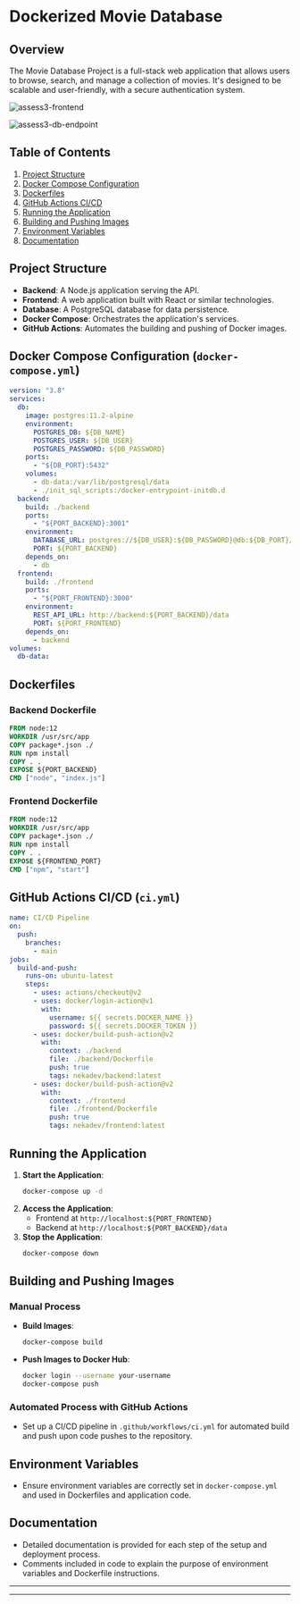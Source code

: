 # Dockerized Movie Database

## Overview
The Movie Database Project is a full-stack web application that allows users to browse, search, and manage a collection of movies. It's designed to be scalable and user-friendly, with a secure authentication system.

![assess3-frontend](https://github.com/user-attachments/assets/a21e7f37-1a51-40b4-9d4a-34c0a000f884)

![assess3-db-endpoint](https://github.com/user-attachments/assets/50deaee5-aa4e-4e3b-b19b-b697c98cdbbf)



## Table of Contents

1. [Project Structure](#project-structure)
2. [Docker Compose Configuration](#docker-compose-configuration)
3. [Dockerfiles](#dockerfiles)
4. [GitHub Actions CI/CD](#github-actions-cicd)
5. [Running the Application](#running-the-application)
6. [Building and Pushing Images](#building-and-pushing-images)
7. [Environment Variables](#environment-variables)
8. [Documentation](#documentation)

## Project Structure

- **Backend**: A Node.js application serving the API.
- **Frontend**: A web application built with React or similar technologies.
- **Database**: A PostgreSQL database for data persistence.
- **Docker Compose**: Orchestrates the application's services.
- **GitHub Actions**: Automates the building and pushing of Docker images.

## Docker Compose Configuration (`docker-compose.yml`)

```yaml
version: "3.8"
services:
  db:
    image: postgres:11.2-alpine
    environment:
      POSTGRES_DB: ${DB_NAME}
      POSTGRES_USER: ${DB_USER}
      POSTGRES_PASSWORD: ${DB_PASSWORD}
    ports:
      - "${DB_PORT}:5432"
    volumes:
      - db-data:/var/lib/postgresql/data
      - ./init_sql_scripts:/docker-entrypoint-initdb.d
  backend:
    build: ./backend
    ports:
      - "${PORT_BACKEND}:3001"
    environment:
      DATABASE_URL: postgres://${DB_USER}:${DB_PASSWORD}@db:${DB_PORT}/${DB_NAME}
      PORT: ${PORT_BACKEND}
    depends_on:
      - db
  frontend:
    build: ./frontend
    ports:
      - "${PORT_FRONTEND}:3000"
    environment:
      REST_API_URL: http://backend:${PORT_BACKEND}/data
      PORT: ${PORT_FRONTEND}
    depends_on:
      - backend
volumes:
  db-data:
```

## Dockerfiles

### Backend Dockerfile

```Dockerfile
FROM node:12
WORKDIR /usr/src/app
COPY package*.json ./
RUN npm install
COPY . .
EXPOSE ${PORT_BACKEND}
CMD ["node", "index.js"]
```

### Frontend Dockerfile

```Dockerfile
FROM node:12
WORKDIR /usr/src/app
COPY package*.json ./
RUN npm install
COPY . .
EXPOSE ${FRONTEND_PORT}
CMD ["npm", "start"]
```

## GitHub Actions CI/CD (`ci.yml`)

```yaml
name: CI/CD Pipeline
on:
  push:
    branches:
      - main
jobs:
  build-and-push:
    runs-on: ubuntu-latest
    steps:
      - uses: actions/checkout@v2
      - uses: docker/login-action@v1
        with:
          username: ${{ secrets.DOCKER_NAME }}
          password: ${{ secrets.DOCKER_TOKEN }}
      - uses: docker/build-push-action@v2
        with:
          context: ./backend
          file: ./backend/Dockerfile
          push: true
          tags: nekadev/backend:latest
      - uses: docker/build-push-action@v2
        with:
          context: ./frontend
          file: ./frontend/Dockerfile
          push: true
          tags: nekadev/frontend:latest
```

## Running the Application

1. **Start the Application**:
   ```bash
   docker-compose up -d
   ```
2. **Access the Application**:
   - Frontend at `http://localhost:${PORT_FRONTEND}`
   - Backend at `http://localhost:${PORT_BACKEND}/data`
3. **Stop the Application**:
   ```bash
   docker-compose down
   ```

## Building and Pushing Images

### Manual Process

- **Build Images**:
  ```bash
  docker-compose build
  ```
- **Push Images to Docker Hub**:
  ```bash
  docker login --username your-username
  docker-compose push
  ```

### Automated Process with GitHub Actions

- Set up a CI/CD pipeline in `.github/workflows/ci.yml` for automated build and push upon code pushes to the repository.

## Environment Variables

- Ensure environment variables are correctly set in `docker-compose.yml` and used in Dockerfiles and application code.

## Documentation

- Detailed documentation is provided for each step of the setup and deployment process.
- Comments included in code to explain the purpose of environment variables and Dockerfile instructions.

---
---
